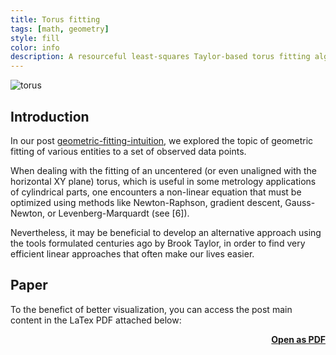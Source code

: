 ```yaml
---
title: Torus fitting 
tags: [math, geometry]
style: fill
color: info
description: A resourceful least-squares Taylor-based torus fitting algorithm.
---
```


<img src="../assets/blog_images/2025-01-22-torus-fit/torus.png" alt="torus">

## Introduction

In our post [geometric-fitting-intuition](./geometric-fitting-intuition), we explored the topic of geometric fitting of various entities to a set of observed data points.

When dealing with the fitting of an uncentered (or even unaligned with the horizontal XY plane) torus, which is useful in some metrology applications of cylindrical parts, one encounters a non-linear equation that must be optimized using methods like Newton-Raphson, gradient descent, Gauss-Newton, or Levenberg-Marquardt (see [6]).

Nevertheless, it may be beneficial to develop an alternative approach using the tools formulated centuries ago by Brook Taylor, in order to find very efficient linear approaches that often make our lives easier.

## Paper

To the benefict of better visualization, you can access the post main content in the LaTex PDF attached below:

<script src="/assets/js/pdf.js"></script>

<div class="container text-center" id="pdf-container" style="min-height: 100%;">
  <div id="viewerContainer align-items-center">
    <div id="pdf-viewer" class="mt-6"></div>
  </div>
  <h4 class="font-weight-bold" style="text-align: right; margin-top: 5px"><a target="_blank" href="{{ '/assets/blog_pdfs/2025-01-22-torus-fit/torus-fit.pdf' }}">Open as PDF</a></h4>
</div>

<script>
  var url = '../assets/blog_pdfs/2025-01-22-torus-fit/torus-fit.pdf';

  pdfjsLib.getDocument(url).promise.then(function (pdf) {
    var viewer = document.getElementById('pdf-viewer');

    for (var pageNumber = 1; pageNumber <= pdf.numPages; pageNumber++) {
      var pageContainer = document.createElement('div');
      pageContainer.className = 'pdf-page';

      var canvas = document.createElement('canvas');
      canvas.className = 'pdf-page-canvas';
      pageContainer.appendChild(canvas);

      viewer.appendChild(pageContainer);

      renderPage(pageNumber, canvas, pdf);
    }
  });

  function renderPage(pageNumber, canvas, pdf) {
    pdf.getPage(pageNumber).then(function (page) {
      var viewport = page.getViewport({ scale: 0.2 });
      var scale = canvas.clientWidth / viewport.width;

      var scaledViewport = page.getViewport({ scale: scale });

      var context = canvas.getContext('2d');
      canvas.height = scaledViewport.height;
      canvas.width = scaledViewport.width;

      var renderContext = {
        canvasContext: context,
        viewport: scaledViewport,
      };

      page.render(renderContext);
    });
  }
</script>

## Experiments:

The code was implemented in C++ using STL and Eigen. In this section, we present some self-explanatory results and perform a subjective quality assessment of the proposed method.
```cpp
bool fitTorusUncentered(const std::vector<std::vector<double>>& puntos, double& a, double& c, double& xo, double& yo, double& zo) {
    int num_points = puntos.size();
    if (num_points < 8) {
        return false;
    }

    Eigen::MatrixXd points(num_points, 3);
    for (int j = 0; j < num_points; ++j) {
        points(j, 0) = puntos[j][0];
        points(j, 1) = puntos[j][1];
        points(j, 2) = puntos[j][2];
    }

    Eigen::Vector3d centroid = points.colwise().mean();
    const double xo_0 = centroid(0);
    const double yo_0 = centroid(1);

    const double xo_0_squared_plus_yo_0_squared = xo_0 * xo_0 + yo_0 * yo_0;

    Eigen::MatrixXd A(num_points, 8);
    Eigen::VectorXd b(num_points);
    for (int i = 0; i < num_points; ++i) {
        const double xi = points(i, 0);
        const double yi = points(i, 1);
        const double zi = points(i, 2);

        A(i, 0) = 1.0;
        A(i, 1) = 1.0;
        A(i, 2) = -2.0 * xi;
        A(i, 3) = -2.0 * yi;
        A(i, 4) = -2.0 * zi;

        const double Chi = xo_0_squared_plus_yo_0_squared - xi * xo_0 - yi * yo_0;
        const double Li = std::sqrt((xi - xo_0) * (xi - xo_0) + (yi - yo_0) * (yi - yo_0));
        A(i, 5) = 2.0 * (Chi - Li * Li) / Li;

        A(i, 6) = 2.0 * (xi - xo_0) / Li;
        A(i, 7) = 2.0 * (yi - yo_0) / Li;

        b(i) = xi * xi + yi * yi + zi * zi;
    }

    if (A.rows() == 0 || A.cols() == 0 || b.size() != A.rows()) {
        return false;
    }

    Eigen::JacobiSVD<Eigen::MatrixXd> svd(A, Eigen::ComputeThinU | Eigen::ComputeThinV);
    if (svd.rank() < 4) {
        return false;
    }

    Eigen::VectorXd params = svd.solve(b);

    xo = -1 * params(2);
    yo = -1 * params(3);
    zo = -1 * params(4);
    c = std::abs(params(6) / xo);
    a = std::sqrt(c * c / std::abs(params(0)));

    if (!(std::isfinite(a) && std::isfinite(c) && std::isfinite(xo) && std::isfinite(yo) && std::isfinite(zo))) {
        return false;
    }

    return true;
}
```

In blue, we can see a synthetic torus with values $$ a = 2 $$, $$ c = 5 $$, and in white, we can see the torus after adding Gaussian noise (mean = 0, sigma = 0.1) to each point and removing points with a 10 % probability, in order to test the robustness of the method. Additionally, the input point cloud was translated in 3D space by a distance given by the translation vector $$ (-10, 2, 5) $$. 

![clean_noisy](../assets/blog_images/2025-01-22-torus-fit/clean_noisy.png)

The following shows the fitting result (in blue the data, in white the result of the fitted torus):

![fit_to_all_noisy_torus](../assets/blog_images/2025-01-22-torus-fit/fit_to_all_noisy_torus.png)

The result is not so good; event though the method fitted an accurate $$ c = 4.99 $$, the value $$ a = 3.23 $$ is far from being similar to the real one. But the fitting method successfully approximated the center of the torus up to hundredth accuracy, so the linearization method did not influence its performance in estimating the centroid.

Furthermore, now we crop the input point cloud and use only the upper face (see the blue point cloud), which might be the part of the torus that is most "linear" (approximately flat region), and we perform the fitting again:

![fit_to_pseudolinear_region](../assets/blog_images/2025-01-22-torus-fit/fit_to_pseudolinear_region.png)

It is confirmed that, even with much fewer data, the result is more satisfactory; the root mean square error has decreased.

## Conclusions and Future Work

### This approximation has several limitations

- The **geometry of a toroid is inherently non-linear**, and linearizing it using a Taylor expansion only captures a small part of this non-linearity. This results in poor fitting for the overall toroidal shape, as the linear model can't represent the full complexity of the surface.

- A good linear approximation and solution convergence heavily depends on a good initial guess. 

- For complex geometries like this, converting the non-linear problem into a linear one **oversimplifies the fitting process**, leading to poor results in most cases.

### Then... when it could work well?
- In **small regions near the toroid**. If the points are close to a flat surface or a small portion of the toroid, the linear approximation can work reasonably well because the geometry is less curved. So it would work well in simplified models, too.

The workaround _does the trick_; it allows us to fit a set of points in 3D space to an off-centered torus efficiently to a certain degree of accurateness. Fitting a torus whose front symmetry plane has an arbitrary orientation complicates the problem significantly; the equation becomes even more complicated to express, even approximately, in a closed form. While the orientation can be integrated as a separate step by first fitting a plane as the torus's front symmetry plane, along with centering it using centroid approximation of the points, encapsulating the optimization entirely in a rigorous formulation is open for further discussion, such as the one presented here. For further exploration of this topic, refer to [7].

For better accuracy, it is encomended to use **non-linear fitting methods** (e.g., Levenberg-Marquardt or Gauss-Newton), which can handle the true non-linear nature of the toroid and provide a more robust and precise solution. The linear approximation, although efficient, should only be used in very specific, simple cases. Additionally, RANSAC-type iterations applied to either the nonlinear or the linearized method could strengthen the results, as the torus is a geometric entity that lends itself to being associated with a notion of distance/error that can be leveraged.

## References

[1] Chernov, N. (2010). *Circular and Linear Regression: Fitting Circles and Lines by Least Squares*. Boca Raton: Chapman and Hall-CRC. ISBN 978-1-439-83590-6. [Journal of the Royal Statistical Society Series A: Statistics in Society, Volume 174, Issue 3, July 2011, Page 843.](https://doi.org/10.1111/j.1467-985X.2011.00709_4.x)

[2] Birchfield, S. (2017). *Image Processing and Analysis*. 1st Edition. Cengage Learning. ISBN 978-1285179520.

[3] Schneider, P., & Eberly, D. H. (2002). *Geometric Tools for Computer Graphics*. 1st Edition. Morgan Kaufmann. ISBN 978-1558605947.

[4] Eberly, D. (2020). *Robust and Error-Free Geometric Computing*. 1st Edition. CRC Press. ISBN 978-0367352943.

[5] https://mathworld.wolfram.com/Torus.html

[6] https://www.geometrictools.com/Documentation/TorusFitting.pdf

[7] ...

